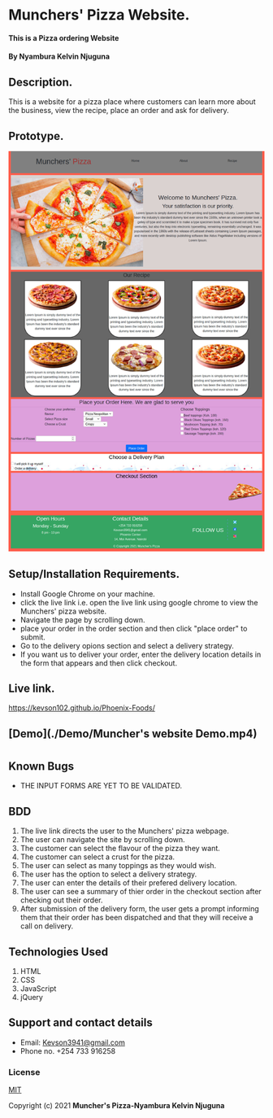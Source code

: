# Munchers' Pizza Website.
#### This is a Pizza ordering Website
#### By **Nyambura Kelvin Njuguna**

## Description.
This is a website for a pizza place where customers can learn more about the business, view the recipe, place an order and ask for delivery.

## Prototype.
<img src="./images/Design.jpg" raw = true alt = "Website design">

## Setup/Installation Requirements.
* Install Google Chrome on your machine.
* click the live link i.e. open the live link using google chrome to view the Munchers' pizza website.
* Navigate the page by scrolling down.
* place your order in the order section and then click "place order" to submit.
* Go to the delivery opions section and select a delivery strategy.
* If you want us to deliver your order, enter the delivery location details in the form that appears and then click checkout.

## Live link.
https://kevson102.github.io/Phoenix-Foods/

## [Demo](./Demo/Muncher's website Demo.mp4)
#
#
## Known Bugs
* THE INPUT FORMS ARE YET TO BE VALIDATED.

## BDD
1. The live link directs the user to the Munchers' pizza webpage.
2. The user can navigate the site by scrolling down.
3. The customer can select the flavour of the pizza they want.
4. The customer can select a crust for the pizza.
5. The user can select as many toppings as they would wish.
6. The user has the option to select a delivery strategy.
7. The user can enter the details of their prefered delivery location.
8. The user can see a summary of thier order in the checkout section after checking out their order.
9. After submission of the delivery form, the user gets a prompt informing them that their order has been dispatched and that they will receive a call on delivery.
## Technologies Used
1. HTML
2. CSS
3. JavaScript
4. jQuery
## Support and contact details
* Email: Kevson3941@gmail.com
* Phone no. +254 733 916258
### License
<a href="./LICENSE.MD" target = "_blank">MIT</a>

Copyright (c) 2021 **Muncher's Pizza-Nyambura Kelvin Njuguna**